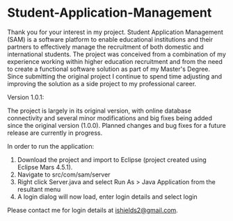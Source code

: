 # Student-Application-Management

Thank you for your interest in my project. Student Application Management (SAM) is a software platform to 
enable educational institutions and their partners to effectively manage the recruitment of both domestic 
and international students. The project was conceived from a combination of my experience working within 
higher education recruitment and from the need to create a functional software solution as part of my 
Master's Degree. Since submitting the original project I continue to spend time adjusting and improving 
the solution as a side project to my professional career.

Version 1.0.1: 

The project is largely in its original version, with online database connectivity and several minor 
modifications and big fixes being added since the original version (1.0.0). Planned changes and bug fixes
for a future release are currently in progress. 

In order to run the application: 

1. Download the project and import to Eclipse (project created using Eclipse Mars 4.5.1).
2. Navigate to src/com/sam/server
3. Right click Server.java and select Run As > Java Application from the resultant menu
4. A login dialog will now load, enter login details and select login

Please contact me for login details at ishields2@gmail.com.


